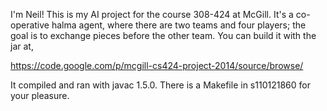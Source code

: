I'm Neil! This is my AI project for the course 308-424 at McGill. It's
a co-operative halma agent, where there are two teams and four players;
the goal is to exchange pieces before the other team. You can build it
with the jar at,

https://code.google.com/p/mcgill-cs424-project-2014/source/browse/

It compiled and ran with javac 1.5.0. There is a Makefile in s110121860
for your pleasure.
